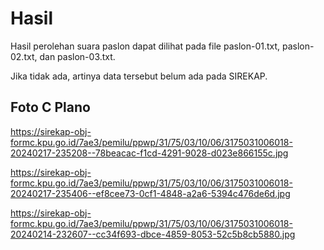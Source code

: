 # Hasil

Hasil perolehan suara paslon dapat dilihat pada file paslon-01.txt, paslon-02.txt, dan paslon-03.txt.

Jika tidak ada, artinya data tersebut belum ada pada SIREKAP.

## Foto C Plano

https://sirekap-obj-formc.kpu.go.id/7ae3/pemilu/ppwp/31/75/03/10/06/3175031006018-20240217-235208--78beacac-f1cd-4291-9028-d023e866155c.jpg

https://sirekap-obj-formc.kpu.go.id/7ae3/pemilu/ppwp/31/75/03/10/06/3175031006018-20240217-235406--ef8cee73-0cf1-4848-a2a6-5394c476de6d.jpg

https://sirekap-obj-formc.kpu.go.id/7ae3/pemilu/ppwp/31/75/03/10/06/3175031006018-20240214-232607--cc34f693-dbce-4859-8053-52c5b8cb5880.jpg
